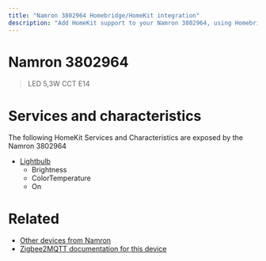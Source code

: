 ```yaml
---
title: "Namron 3802964 Homebridge/HomeKit integration"
description: "Add HomeKit support to your Namron 3802964, using Homebridge, Zigbee2MQTT and homebridge-z2m."
---
```

<!---
This file has been GENERATED using src/docgen/docgen.ts
DO NOT EDIT THIS FILE MANUALLY!
-->
# Namron 3802964
> LED 5,3W CCT E14


# Services and characteristics
The following HomeKit Services and Characteristics are exposed by
the Namron 3802964

* [Lightbulb](../../light.md)
  * Brightness
  * ColorTemperature
  * On


# Related
* [Other devices from Namron](../index.md#namron)
* [Zigbee2MQTT documentation for this device](https://www.zigbee2mqtt.io/devices/3802964.html)